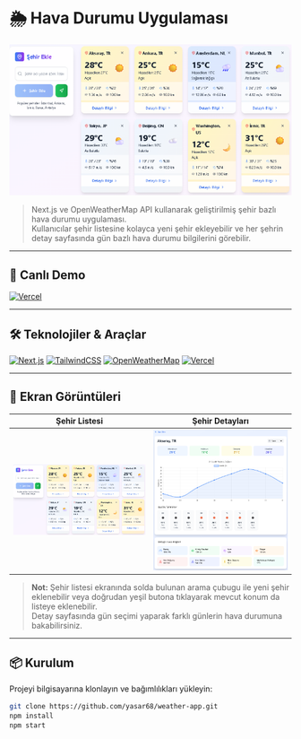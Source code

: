 # 🌦️ Hava Durumu Uygulaması

![Uygulama Önizleme](public/screenshots/CityList.png)

> Next.js ve OpenWeatherMap API kullanarak geliştirilmiş şehir bazlı hava durumu uygulaması.  
> Kullanıcılar şehir listesine kolayca yeni şehir ekleyebilir ve her şehrin detay sayfasında gün bazlı hava durumu bilgilerini görebilir.

---

## 🚀 Canlı Demo  

[![Vercel](https://img.shields.io/badge/Vercel-Live%20Demo-000000?style=for-the-badge&logo=vercel)](https://senin-uygulaman.vercel.app)

---

## 🛠️ Teknolojiler & Araçlar  

[![Next.js](https://img.shields.io/badge/Next.js-000000?style=for-the-badge&logo=nextdotjs&logoColor=white)](https://nextjs.org/) 
[![TailwindCSS](https://img.shields.io/badge/TailwindCSS-38B2AC?style=for-the-badge&logo=tailwind-css&logoColor=white)](https://tailwindcss.com/) 
[![OpenWeatherMap](https://img.shields.io/badge/OpenWeatherMap-FF7F50?style=for-the-badge)](https://openweathermap.org/) 
[![Vercel](https://img.shields.io/badge/Vercel-000000?style=for-the-badge&logo=vercel&logoColor=white)](https://vercel.com/)  

---

## 📸 Ekran Görüntüleri  

| Şehir Listesi | Şehir Detayları |
|---------------|----------------|
| ![City List](public/screenshots/CityList.png) | ![City Details](public/screenshots/CityDetails.png) |

> **Not:** Şehir listesi ekranında solda bulunan arama çubugu ile yeni şehir eklenebilir veya doğrudan yeşil butona tıklayarak mevcut konum da listeye eklenebilir.  
> Detay sayfasında gün seçimi yaparak farklı günlerin hava durumuna bakabilirsiniz.

---

## 📦 Kurulum  

Projeyi bilgisayarına klonlayın ve bağımlılıkları yükleyin:  

```bash
git clone https://github.com/yasar68/weather-app.git
npm install
npm start
